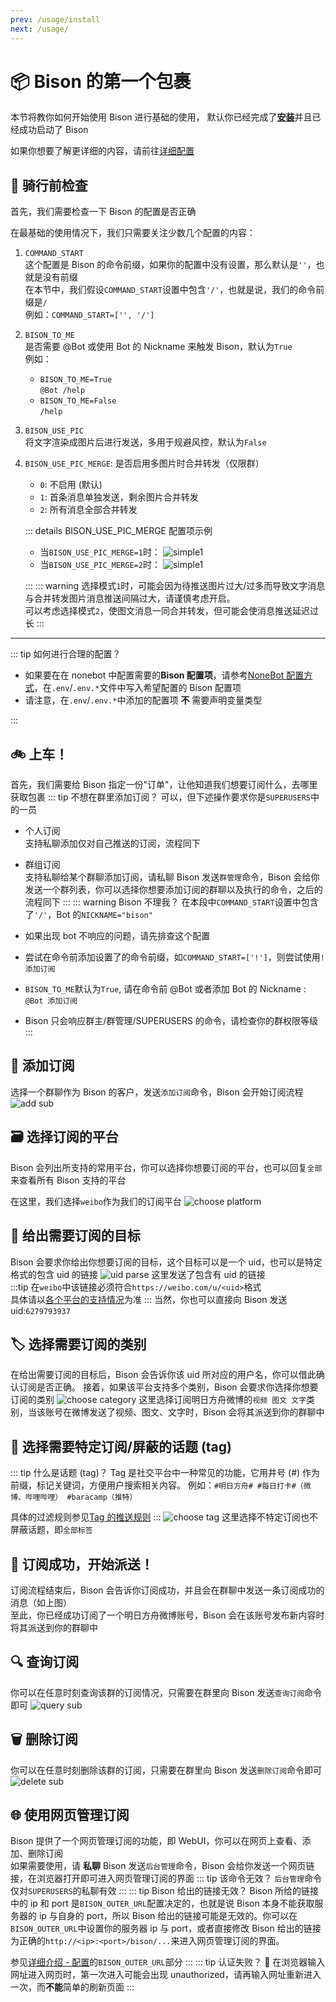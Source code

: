 ```yaml
---
prev: /usage/install
next: /usage/
---
```


# :package: Bison 的第一个包裹

本节将教你如何开始使用 Bison 进行基础的使用，
默认你已经完成了[**安装**](/usage/install.md)并且已经成功启动了 Bison

如果你想要了解更详细的内容，请前往[详细配置](/usage)

## :wrench: 骑行前检查

首先，我们需要检查一下 Bison 的配置是否正确

在最基础的使用情况下，我们只需要关注少数几个配置的内容：

1. `COMMAND_START`  
   这个配置是 Bison 的命令前缀，如果你的配置中没有设置，那么默认是`''`，也就是没有前缀  
   在本节中，我们假设`COMMAND_START`设置中包含`'/'`，也就是说，我们的命令前缀是`/`  
   例如：`COMMAND_START=['', '/']`
2. `BISON_TO_ME`  
   是否需要 @Bot 或使用 Bot 的 Nickname 来触发 Bison，默认为`True`  
   例如：
   - `BISON_TO_ME=True`  
     `@Bot /help`
   - `BISON_TO_ME=False`  
     `/help`
3. `BISON_USE_PIC`  
   将文字渲染成图片后进行发送，多用于规避风控，默认为`False`
4. `BISON_USE_PIC_MERGE`: 是否启用多图片时合并转发（仅限群）

   - `0`: 不启用 (默认)
   - `1`: 首条消息单独发送，剩余图片合并转发
   - `2`: 所有消息全部合并转发

   ::: details BISON_USE_PIC_MERGE 配置项示例

   - 当`BISON_USE_PIC_MERGE=1`时：
     ![simple1](/images/forward-msg-simple1.png)
   - 当`BISON_USE_PIC_MERGE=2`时：
     ![simple1](/images/forward-msg-simple2.png)

   :::
   ::: warning
   选择模式`1`时，可能会因为待推送图片过大/过多而导致文字消息与合并转发图片消息推送间隔过大，请谨慎考虑开启。  
   可以考虑选择模式`2`，使图文消息一同合并转发，但可能会使消息推送延迟过长
   :::

---

::: tip 如何进行合理的配置？

- 如果要在在 nonebot 中配置需要的**Bison 配置项**，请参考[NoneBot 配置方式](https://v2.nonebot.dev/docs/appendices/config#dotenv-%E9%85%8D%E7%BD%AE%E6%96%87%E4%BB%B6)，在`.env`/`.env.*`文件中写入希望配置的 Bison 配置项
- 请注意，在`.env`/`.env.*`中添加的配置项 **不** 需要声明变量类型

:::

## :bike: 上车！

首先，我们需要给 Bison 指定一份"订单"，让他知道我们想要订阅什么，去哪里获取包裹
::: tip 不想在群里添加订阅？
可以，但下述操作要求你是`SUPERUSERS`中的一员

- 个人订阅  
  支持私聊添加仅对自己推送的订阅，流程同下
- 群组订阅  
  支持私聊给某个群聊添加订阅，请私聊 Bison 发送`群管理`命令，Bison 会给你发送一个群列表，你可以选择你想要添加订阅的群聊以及执行的命令，之后的流程同下
  :::
  ::: warning Bison 不理我？
  在本段中`COMMAND_START`设置中包含了`'/'`，Bot 的`NICKNAME="bison"`

- 如果出现 bot 不响应的问题，请先排查这个配置
- 尝试在命令前添加设置了的命令前缀，如`COMMAND_START=['!']`，则尝试使用`!添加订阅`
- `BISON_TO_ME`默认为`True`, 请在命令前 @Bot 或者添加 Bot 的 Nickname : `@Bot 添加订阅`
- Bison 只会响应群主/群管理/SUPERUSERS 的命令，请检查你的群权限等级
  :::

## :memo: 添加订阅

选择一个群聊作为 Bison 的客户，发送`添加订阅`命令，Bison 会开始订阅流程
![add sub](/images/add-sub.png)

## :card_file_box: 选择订阅的平台

Bison 会列出所支持的常用平台，你可以选择你想要订阅的平台，也可以回复`全部`来查看所有 Bison 支持的平台

在这里，我们选择`weibo`作为我们的订阅平台
![choose platform](/images/choose-platform.png)

## :pushpin: 给出需要订阅的目标

Bison 会要求你给出你想要订阅的目标，这个目标可以是一个 uid，也可以是特定格式的包含 uid 的链接
![uid parse](/images/uid-parse.png)
这里发送了包含有 uid 的链接  
:::tip
在`weibo`中该链接必须符合`https://weibo.com/u/<uid>`格式  
具体请以[各个平台的支持情况](/usage/#所支持平台的-uid)为准
:::
当然，你也可以直接向 Bison 发送 uid:`6279793937`

## :label: 选择需要订阅的类别

在给出需要订阅的目标后，Bison 会告诉你该 uid 所对应的用户名，你可以借此确认订阅是否正确。
接着，如果该平台支持多个类别，Bison 会要求你选择你想要订阅的类别
![choose category](/images/choose-category.png)
这里选择订阅明日方舟微博的`视频 图文 文字`类别，当该账号在微博发送了视频、图文、文字时，Bison 会将其派送到你的群聊中

## :bookmark: 选择需要特定订阅/屏蔽的话题 (tag)

::: tip 什么是话题 (tag)？
Tag 是社交平台中一种常见的功能，它用井号 (#) 作为前缀，标记关键词，方便用户搜索相关内容。
例如：`#明日方舟# #每日打卡#（微博、哔哩哔哩） #baracamp（推特）`

具体的过滤规则参见[Tag 的推送规则](/usage/#tag-的推送规则)
:::
![choose tag](/images/choose-tag.png)
这里选择不特定订阅也不屏蔽话题，即`全部标签`

## :tada: 订阅成功，开始派送！

订阅流程结束后，Bison 会告诉你订阅成功，并且会在群聊中发送一条订阅成功的消息（如上图）  
至此，你已经成功订阅了一个明日方舟微博账号，Bison 会在该账号发布新内容时将其派送到你的群聊中

## :mag: 查询订阅

你可以在任意时刻查询该群的订阅情况，只需要在群里向 Bison 发送`查询订阅`命令即可
![query sub](/images/list-sub.png)

## :wastebasket: 删除订阅

你可以在任意时刻删除该群的订阅，只需要在群里向 Bison 发送`删除订阅`命令即可
![delete sub](/images/del-sub.png)

## :globe_with_meridians: 使用网页管理订阅

Bison 提供了一个网页管理订阅的功能，即 WebUI，你可以在网页上查看、添加、删除订阅  
如果需要使用，请 **私聊** Bison 发送`后台管理`命令，Bison 会给你发送一个网页链接，在浏览器打开即可进入网页管理订阅的界面
::: tip 该命令无效？
`后台管理`命令仅对`SUPERUSERS`的私聊有效
:::
::: tip Bison 给出的链接无效？
Bison 所给的链接中的 ip 和 port 是`BISON_OUTER_URL`配置决定的，也就是说 Bison 本身不能获取服务器的 ip 与自身的 port，所以 Bison 给出的链接可能是无效的。你可以在`BISON_OUTER_URL`中设置你的服务器 ip 与 port，或者直接修改 Bison 给出的链接为正确的`http://<ip>:<port>/bison/...`来进入网页管理订阅的界面。

参见[详细介绍 - 配置](/usage/#配置)的`BISON_OUTER_URL`部分
:::
::: tip 认证失败？
:bug:
在浏览器输入网址进入网页时，第一次进入可能会出现 unauthorized，请再输入网址重新进入一次，而**不能**简单的刷新页面
:::
